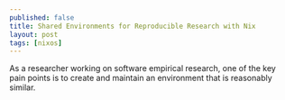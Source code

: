 ```yaml
---
published: false
title: Shared Environments for Reproducible Research with Nix
layout: post
tags: [nixos]
---
```

As a researcher working on software empirical research, one of the key pain
points is to create and maintain an environment that is reasonably similar.